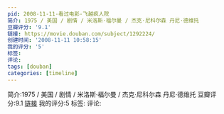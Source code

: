 ```yaml
---
pid: 2008-11-11-看过电影-飞越疯人院
简介: 1975 / 美国 / 剧情 / 米洛斯·福尔曼 / 杰克·尼科尔森 丹尼·德维托
豆瓣评分: '9.1'
链接: https://movie.douban.com/subject/1292224/
创建时间: '2008-11-11 10:58:15'
我的评分: '5'
标签:
评论:
tags: [douban]
categories: [timeline]
---
```

简介:1975 / 美国 / 剧情 / 米洛斯·福尔曼 / 杰克·尼科尔森 丹尼·德维托
豆瓣评分:9.1
[链接](https://movie.douban.com/subject/1292224/)
我的评分:5
标签:
评论:
